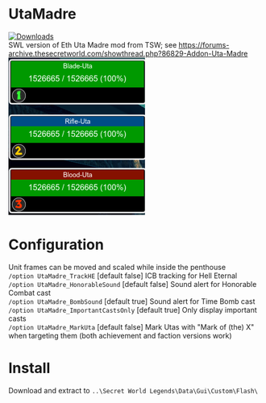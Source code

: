 # UtaMadre
[![Downloads](https://img.shields.io/github/downloads/SecretFox/UtaMadre/total?style=for-the-badge)](https://github.com/SecretFox/UtaMadre/releases)  
SWL version of Eth Uta Madre mod from TSW; see https://forums-archive.thesecretworld.com/showthread.php?86829-Addon-Uta-Madre  
[![Example](example.png "Example")](https://raw.githubusercontent.com/SecretFox/UtaMadre/main/example.png)  
# Configuration  
Unit frames can be moved and scaled while inside the penthouse  
`/option UtaMadre_TrackHE` [default false] ICB tracking for Hell Eternal  
`/option UtaMadre_HonorableSound` [default false] Sound alert for Honorable Combat cast  
`/option UtaMadre_BombSound` [default true] Sound alert for Time Bomb cast  
`/option UtaMadre_ImportantCastsOnly` [default true] Only display important casts  
`/option UtaMadre_MarkUta` [default false] Mark Utas with "Mark of (the) X" when targeting them (both achievement and faction versions work)  

# Install
Download and extract to `..\Secret World Legends\Data\Gui\Custom\Flash\`
